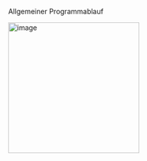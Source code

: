 Allgemeiner Programmablauf

<img width="265" alt="image" src="https://github.com/alex11223344556677888/ProjektOOP/assets/169674607/3221923f-ff3f-448b-a916-6a253d8b14fc">
